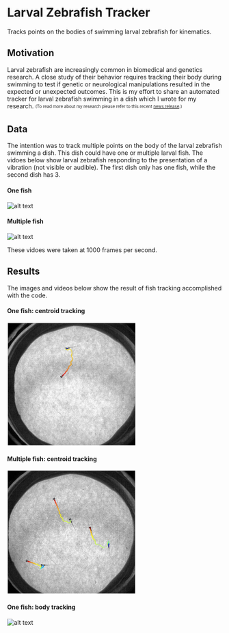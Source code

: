 # Larval Zebrafish Tracker
Tracks points on the bodies of swimming larval zebrafish for kinematics.

## Motivation
Larval zebrafish are increasingly common in biomedical and genetics research. A close study of their behavior requires tracking their body during swimming to test if genetic or neurological manipulations resulted in the expected or unexpected outcomes. This is my effort to share an automated tracker for larval zebrafish swimming in a dish which I wrote for my research. <sub><sup>(To read more about my research please refer to this recent [news release](http://www.mccormick.northwestern.edu/news/articles/2017/09/neuroscientists-explore-the-risky-business-of-self-preservation.html?utm_source=internal-newsletter-09-20-17&utm_medium=email&utm_campaign=internal-newsletter&utm_content=email-position1&lipi=urn%3Ali%3Apage%3Ad_flagship3_profile_view_base_treasury%3BLZ1jOlhkT4W4E32VTWgHTg%3D%3D).)</sup></sub>

## Data
The intention was to track multiple points on the body of the larval zebrafish swimming a dish. This dish could have one or multiple larval fish. The vidoes below show larval zebrafish responding to the presentation of a vibration (not visible or audible). The first dish only has one fish, while the second dish has 3. 

#### One fish
![alt text](https://github.com/MiningMyBusiness/LarvalZebrafishTracker/raw/master/OneFish_crop.gif "One Fish")

#### Multiple fish
![alt text](https://github.com/MiningMyBusiness/LarvalZebrafishTracker/raw/master/MultipleFish_crop.gif "Multiple Fish")

These vidoes were taken at 1000 frames per second.

## Results
The images and videos below show the result of fish tracking accomplished with the code. 

#### One fish: centroid tracking
<img src="https://github.com/MiningMyBusiness/LarvalZebrafishTracker/raw/master/OneFish_centroid.jpg" width="300">

#### Multiple fish: centroid tracking
<img src="https://github.com/MiningMyBusiness/LarvalZebrafishTracker/raw/master/MultipleFish_centroid.jpg" width="300">

#### One fish: body tracking
![alt text](https://github.com/MiningMyBusiness/LarvalZebrafishTracker/raw/master/OneFish_tracked_crop.gif "One Fish")
